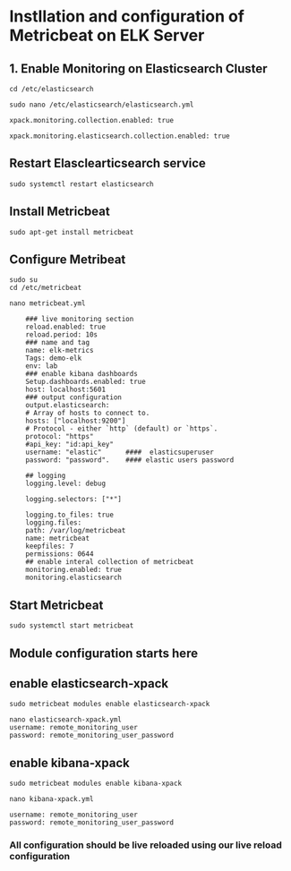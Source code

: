 # Instllation and configuration of Metricbeat on ELK Server


## 1. Enable Monitoring on Elasticsearch Cluster

    cd /etc/elasticsearch

    sudo nano /etc/elasticsearch/elasticsearch.yml

    xpack.monitoring.collection.enabled: true

    xpack.monitoring.elasticsearch.collection.enabled: true


## Restart Elasclearticsearch service

    sudo systemctl restart elasticsearch

## Install Metricbeat

    sudo apt-get install metricbeat

## Configure Metribeat

    sudo su
    cd /etc/metricbeat

    nano metricbeat.yml

        ### live monitoring section 
        reload.enabled: true
        reload.period: 10s
        ### name and tag
        name: elk-metrics
        Tags: demo-elk
        env: lab
        ### enable kibana dashboards
        Setup.dashboards.enabled: true
        host: localhost:5601
        ### output configuration
        output.elasticsearch:
        # Array of hosts to connect to.
        hosts: ["localhost:9200"]
        # Protocol - either `http` (default) or `https`.
        protocol: "https"
        #api_key: "id:api_key"
        username: "elastic"      ####  elasticsuperuser
        password: "password".    #### elastic users password

        ## logging
        logging.level: debug

        logging.selectors: ["*"]

        logging.to_files: true
        logging.files:
        path: /var/log/metricbeat
        name: metricbeat
        keepfiles: 7
        permissions: 0644
        ## enable interal collection of metricbeat
        monitoring.enabled: true
        monitoring.elasticsearch

## Start Metricbeat

    sudo systemctl start metricbeat

## Module configuration starts here

## enable elasticsearch-xpack

    sudo metricbeat modules enable elasticsearch-xpack

    nano elasticsearch-xpack.yml
    username: remote_monitoring_user
    password: remote_monitoring_user_password


## enable kibana-xpack

    sudo metricbeat modules enable kibana-xpack

    nano kibana-xpack.yml
    
    username: remote_monitoring_user
    password: remote_monitoring_user_password




### All configuration should be live reloaded using our live reload configuration



